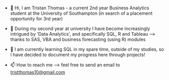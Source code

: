 - 👋 Hi, I am Tristan Thomas - a current 2nd year Business Analytics student at the University of Southampton (in search of a placement opportunity for 3rd year)

- 👀 During my second year at university I have become increasingly intrigued by 'Data Analytics', and specifically SQL, R and Tableau 
      --> thanks to SAS, VBA and business forecasting (using R) modules 

- 🌱 I am currently learning SQL in my spare time, outside of my studies, so I have decided to document my progress here through projects!

- 📫 How to reach me --> feel free to send an email to tristthomas10@gmail.com
